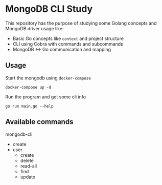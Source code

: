 # MongoDB CLI Study
This repository has the purpose of studying some Golang concepts and MongoDB driver usage like:
- Basic Go concepts like `context` and project structure
- CLI using Cobra with commands and subcommands
- MongoDB <-> Go communication and mapping

## Usage
Start the mongodb using `docker-compose`

```
docker-compose up -d
```

Run the program and get some cli info
```
go run main.go --help
```

## Available commands
mongodb-cli
- create
- user
  - create
  - delete
  - read-all
  - find <id>
  - update <id>